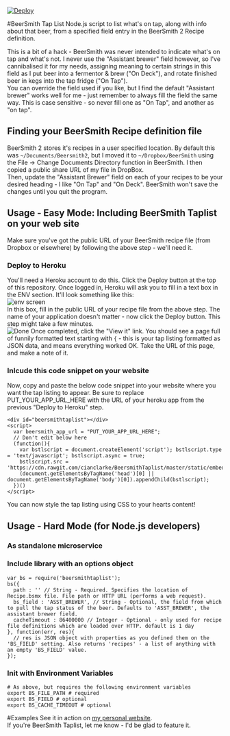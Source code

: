 [![Deploy](https://www.herokucdn.com/deploy/button.png)](https://heroku.com/deploy)

#BeerSmith Tap List
Node.js script to list what's on tap, along with info about that beer, from a specified field entry in the BeerSmith 2 Recipe definition.  

This is a bit of a hack - BeerSmith was never intended to indicate what's on tap and what's not. I never use the "Assistant brewer" field however, so I've cannibalised it for my needs, assigning meaning to certain strings in this field as I put beer into a fermentor & brew ("On Deck"), and rotate finished beer in kegs into the tap fridge ("On Tap").  
You can override the field used if you like, but I find the default "Assistant brewer" works well for me - just remember to always fill the field the same way. This is case sensitive - so never fill one as "On Tap", and another as "on tap".

## Finding your BeerSmith Recipe definition file
BeerSmith 2 stores it's recipes in a user specified location. By default this was `~/Documents/Beersmith2`, but I moved it to `~/Dropbox/BeerSmith` using the File -> Change Documents Directory function in BeerSmith. I then copied a public share URL of my file in DropBox.  
Then, update the "Assistant Brewer" field on each of your recipes to be your desired heading - I like "On Tap" and "On Deck". BeerSmith won't save the changes until you quit the program. 

## Usage - Easy Mode: Including BeerSmith Taplist on your web site

Make sure you've got the public URL of your BeerSmith recipe file (from Dropbox or elsewhere) by following the above step - we'll need it.

### Deploy to Heroku
You'll need a Heroku account to do this. Click the Deploy button at the top of this repository. Once logged in, Heroku will ask you to fill in a text box in the ENV section. It'll look something like this:  
![env screen](http://i.imgur.com/E9V9Vjy.png)  
In this box, fill in the public URL of your recipe file from the above step. 
The name of your application doesn't matter - now click the Deploy button. This step might take a few minutes.  
![Done](http://i.imgur.com/Yr7cDjH.png)
Once completed, click the "View it" link. You should see a page full of funnily formatted text starting with `{` - this is your tap listing formatted as JSON data, and means everything worked OK. Take the URL of this page, and make a note of it. 

### Inlcude this code snippet on your website
Now, copy and paste the below code snippet into your website where you want the tap listing to appear. Be sure to replace PUT_YOUR_APP_URL_HERE with the URL of your heroku app from the previous "Deploy to Heroku" step. 

    <div id="beersmithtaplist"></div>
    <script>
      var beersmith_app_url = "PUT_YOUR_APP_URL_HERE";
      // Don't edit below here
      (function(){
        var bstlscript = document.createElement('script'); bstlscript.type = 'text/javascript'; bstlscript.async = true;
        bstlscript.src = 'https://cdn.rawgit.com/cianclarke/BeersmithTaplist/master/static/embed.js';
        (document.getElementsByTagName('head')[0] || document.getElementsByTagName('body')[0]).appendChild(bstlscript);
      })()
    </script>
    
You can now style the tap listing using CSS to your hearts content!

## Usage - Hard Mode (for Node.js developers)

### As standalone microservice

### Include library with an options object

    var bs = require('beersmithtaplist');
    bs({
      path : '' // String - Required. Specifies the location of Recipe.bsmx file. File path or HTTP URL (performs a web request). 
      bs_field : 'ASST_BREWER', // String - Optional, the field from which to pull the tap status of the beer. Defaults to 'ASST_BREWER', the assistant brewer field.
      cacheTimeout : 86400000 // Integer - Optional - only used for recipe file definitions which are loaded over HTTP. default is 1 day
    }, function(err, res){
      // res is JSON object with properties as you defined them on the 'BS_FIELD' setting. Also returns 'recipes' - a list of anything with an empty 'BS_FIELD' value.
    });
    
### Init with Environment Variables
    
    # As above, but requires the following environment variables
    export BS_FILE_PATH # required
    export BS_FIELD # optional
    export BS_CACHE_TIMEOUT # optional
    
#Examples
See it in action on [my personal website](http://cianclarke.com/beers).  
If you're BeerSmith Taplist, let me know - I'd be glad to feature it.
